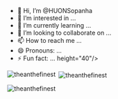 - 👋 Hi, I’m @HUONSopanha
- 👀 I’m interested in ...
- 🌱 I’m currently learning ...
- 💞️ I’m looking to collaborate on ...
- 📫 How to reach me ...
- 😄 Pronouns: ...
- ⚡ Fun fact: ...
height="40"/> </a> </p>

<p><img align="left" src="https://github-readme-stats.vercel.app/api/top-langs?username=theanthefinest&show_icons=true&locale=en&layout=compact" alt="theanthefinest" /></p>

<p>&nbsp;<img align="center" src="https://github-readme-stats.vercel.app/api?username=theanthefinest&show_icons=true&locale=en" alt="theanthefinest" /></p>

<p><img align="center" src="https://github-readme-streak-stats.herokuapp.com/?user=theanthefinest&" alt="theanthefinest" /></p>
<!---
HUONSopanha/HUONSopanha is a ✨ special ✨ repository because its `README.md` (this file) appears on your GitHub profile.
You can click the Preview link to take a look at your changes.
--->
